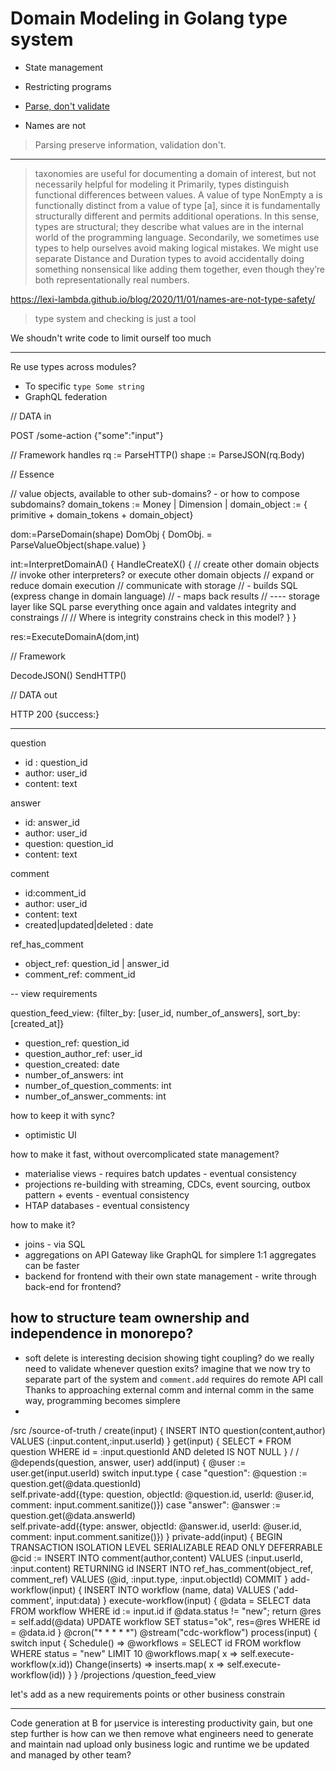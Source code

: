 # Domain Modeling in Golang type system

- State management
- Restricting programs

- [Parse, don't validate](https://lexi-lambda.github.io/blog/2019/11/05/parse-don-t-validate/)
- Names are not

> Parsing preserve information, validation don't.

--- 
> taxonomies are useful for documenting a domain of interest, but not necessarily helpful for modeling it
> Primarily, types distinguish functional differences between values. A value of type NonEmpty a is functionally distinct from a value of type [a], since it is fundamentally structurally different and permits additional operations. In this sense, types are structural; they describe what values are in the internal world of the programming language.
> Secondarily, we sometimes use types to help ourselves avoid making logical mistakes. We might use separate Distance and Duration types to avoid accidentally doing something nonsensical like adding them together, even though they’re both representationally real numbers.

https://lexi-lambda.github.io/blog/2020/11/01/names-are-not-type-safety/

> type system and checking is just a tool

We shoudn't write code to limit ourself too much

---

Re use types across modules?
- To specific `type Some string` 
- GraphQL federation

// DATA in

POST /some-action
{"some":"input"}

// Framework handles
rq := ParseHTTP()
shape := ParseJSON(rq.Body)

// Essence

// value objects, available to other sub-domains? - or how to compose subdomains?
domain_tokens := Money | Dimension | 
domain_object := { primitive + domain_tokens + domain_object} 

dom:=ParseDomain(shape) DomObj {
    DomObj.<field> = ParseValueObject(shape.value)
}

int:=InterpretDomainA() {
    HandleCreateX() {
        // create other domain objects
        // invoke other interpreters? or execute other domain objects
        // expand or reduce domain execution
        // communicate with storage
        // - builds SQL (express change in domain language)
        // - maps back results
        // ---- storage layer like SQL parse everything once again and valdates integrity and constraings
        // 
        // Where is integrity constrains check in this model?
    }
}

res:=ExecuteDomainA(dom,int) 

// Framework

DecodeJSON()
SendHTTP()

// DATA out

HTTP 200
{success:}



------

   question
   - id : question_id
   - author: user_id
   - content: text

   answer
   - id: answer_id
   - author: user_id
   - question: question_id  
   - content: text

   comment
   - id:comment_id
   - author: user_id
   - content: text
   - created|updated|deleted : date

   ref_has_comment
   - object_ref: question_id | answer_id
   - comment_ref: comment_id

-- view requirements

   question_feed_view: {filter_by: [user_id, number_of_answers], sort_by: [created_at]}
   - question_ref: question_id
   - question_author_ref: user_id
   - question_created: date
   - number_of_answers: int
   - number_of_question_comments: int
   - number_of_answer_comments: int

   how to keep it with sync?
   - optimistic UI
   
   how to make it fast, without overcomplicated state management?
   - materialise views - requires batch updates - eventual consistency
   - projections re-building with streaming, CDCs, event sourcing, outbox pattern + events - eventual consistency
   - HTAP databases - eventual consistency
   
   how to make it?
   - joins - via SQL
   - aggregations on API Gateway like GraphQL for simplere 1:1 aggregates can be faster
   - backend for frontend with their own state management - write through back-end for frontend?
  
 
## how to structure team ownership and independence in monorepo?

- soft delete is interesting decision showing tight coupling? 
  do we really need to validate whenever question exits? 
  imagine that we now try to separate part of the system and `comment.add` requires do remote API call
  Thanks to approaching external comm and internal comm in the same way, programming becomes simplere
- 

/src
    /source-of-truth
        /<question>
            create(input) {
                INSERT INTO question(content,author) 
                     VALUES (:input.content,:input.userId)
            }
            get(input) {
                SELECT * FROM question WHERE id = :input.questionId AND deleted IS NOT NULL
            }
        /<answer>
        /<comment>
            @depends(question, answer, user) 
            add(input) {
                @user := user.get(input.userId)
                switch input.type {
                case "question":
                    @question := question.get(@data.questionId)     
                    self.private-add({type: question, objectId: @question.id, userId: @user.id, comment: input.comment.sanitize()})
                case "answer":
                    @answer := question.get(@data.answerId)     
                    self.private-add({type: answer, objectId: @answer.id, userId: @user.id, comment: input.comment.sanitize()})
            }
            private-add(input) {
                BEGIN TRANSACTION ISOLATION LEVEL SERIALIZABLE READ ONLY DEFERRABLE
                @cid := INSERT INTO comment(author,content) 
                     VALUES (:input.userId, :input.content)
                     RETURNING id
                INSERT INTO ref_has_comment(object_ref, comment_ref)
                     VALUES (@id, :input.type, :input.objectId)
                COMMIT
            }
            add-workflow(input) {
                INSERT INTO workflow (name, data)
                     VALUES ('add-comment', input:data)
            }
            execute-workflow(input) {
                @data = SELECT data FROM workflow WHERE id := input.id
                if @data.status != "new"; return
                @res = self.add(@data)
                UPDATE workflow SET status="ok", res=@res WHERE id = @data.id
            }
            @cron("* * * * *")
            @stream("cdc-workflow")
            process(input) {
                switch input {
                    Schedule() => 
                        @workflows = SELECT id FROM workflow WHERE status = "new" LIMIT 10
                        @workflows.map( x => self.execute-workflow(x.id))
                    Change(inserts) => 
                        inserts.map( x => self.execute-workflow(id))
                }
            }
    /projections
        /question_feed_view


let's add as a new requirements points or other business constrain

----

Code generation at B for μservice is interesting productivity gain, but one step further is 
how can we then remove what engineers need to generate and maintain nad upload only business logic
and runtime we be updated and managed by other team?
